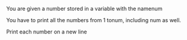 You are given a number stored in a variable with the namenum

You have to print all the numbers from 1 tonum, including num as well.

Print each number on a new line
